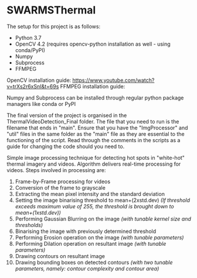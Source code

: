 # SWARMSThermal
The setup for this project is as follows:
- Python 3.7
- OpenCV 4.2 (requires opencv-python installation as well - using conda/PyPI)
- Numpy
- Subprocess
- FFMPEG

OpenCV installation guide: https://www.youtube.com/watch?v=trXs2r6xSnI&t=69s
FFMPEG installation guide:

Numpy and Subprocess can be installed through regular python package managers like conda or PyPI

The final version of the project is organised in the ThermalVideoDetection_Final folder. The file that you need to run is the filename that ends in "main". Ensure that you have the "ImgProcessor" and "util" files in the same folder as the "main" file as they are essential to the functioning of the script. Read through the comments in the scripts as a guide for changing the code should you need to.

Simple image processing technique for detecting hot spots in "white-hot" thermal imagery and videos. Algorithm delivers real-time processing for videos.
Steps involved in processing are:
1) Frame-by-Frame processing for videos
2) Conversion of the frame to grayscale
3) Extracting the mean pixel intensity and the standard deviation
4) Setting the image binarising threshold to mean+(2xstd.dev) *(If threshold exceeds maximum value of 255, the threshold is brought down to mean+(1xstd.dev))*
5) Performing Gaussian Blurring on the image *(with tunable kernel size and thresholds)*
6) Binarising the image with previously determined threshold
7) Performing Erosion operation on the image *(with tunable parameters)*
8) Performing Dilation operation on resultant image *(with tunable parameters)*
9) Drawing contours on resultant image
10) Drawing bounding boxes on detected contours *(with two tunable parameters, namely: contour complexity and contour area)*
